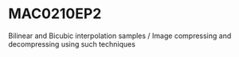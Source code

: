 # MAC0210EP2
Bilinear and Bicubic interpolation samples / Image compressing and decompressing using such techniques
